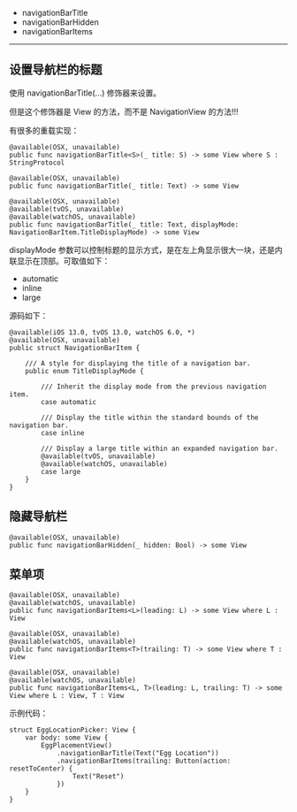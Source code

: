 * navigationBarTitle
* navigationBarHidden
* navigationBarItems

---

## 设置导航栏的标题

使用 navigationBarTitle(...) 修饰器来设置。

但是这个修饰器是 View 的方法，而不是 NavigationView 的方法!!!

有很多的重载实现：

```
@available(OSX, unavailable)
public func navigationBarTitle<S>(_ title: S) -> some View where S : StringProtocol

@available(OSX, unavailable)
public func navigationBarTitle(_ title: Text) -> some View
```

```
@available(OSX, unavailable)
@available(tvOS, unavailable)
@available(watchOS, unavailable)
public func navigationBarTitle(_ title: Text, displayMode: NavigationBarItem.TitleDisplayMode) -> some View
```

displayMode 参数可以控制标题的显示方式，是在左上角显示很大一块，还是内联显示在顶部。可取值如下：

* automatic
* inline
* large

源码如下：

```
@available(iOS 13.0, tvOS 13.0, watchOS 6.0, *)
@available(OSX, unavailable)
public struct NavigationBarItem {

    /// A style for displaying the title of a navigation bar.
    public enum TitleDisplayMode {

        /// Inherit the display mode from the previous navigation item.
        case automatic

        /// Display the title within the standard bounds of the navigation bar.
        case inline

        /// Display a large title within an expanded navigation bar.
        @available(tvOS, unavailable)
        @available(watchOS, unavailable)
        case large
    }
}
```

## 隐藏导航栏

```
@available(OSX, unavailable)
public func navigationBarHidden(_ hidden: Bool) -> some View
```

## 菜单项

```
@available(OSX, unavailable)
@available(watchOS, unavailable)
public func navigationBarItems<L>(leading: L) -> some View where L : View

@available(OSX, unavailable)
@available(watchOS, unavailable)
public func navigationBarItems<T>(trailing: T) -> some View where T : View

@available(OSX, unavailable)
@available(watchOS, unavailable)
public func navigationBarItems<L, T>(leading: L, trailing: T) -> some View where L : View, T : View
```

示例代码：

```
struct EggLocationPicker: View {
    var body: some View {
        EggPlacementView()
            .navigationBarTitle(Text("Egg Location"))
            .navigationBarItems(trailing: Button(action: resetToCenter) {
                Text("Reset")
            })
    }
}
```
